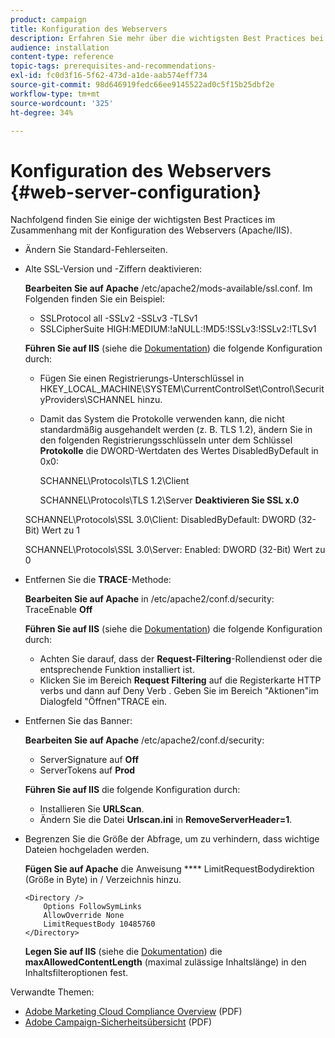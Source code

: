 ```yaml
---
product: campaign
title: Konfiguration des Webservers
description: Erfahren Sie mehr über die wichtigsten Best Practices bei der Konfiguration von Webservern.
audience: installation
content-type: reference
topic-tags: prerequisites-and-recommendations-
exl-id: fc0d3f16-5f62-473d-a1de-aab574eff734
source-git-commit: 98d646919fedc66ee9145522ad0c5f15b25dbf2e
workflow-type: tm+mt
source-wordcount: '325'
ht-degree: 34%

---
```


# Konfiguration des Webservers {#web-server-configuration}

Nachfolgend finden Sie einige der wichtigsten Best Practices im Zusammenhang mit der Konfiguration des Webservers (Apache/IIS).

* Ändern Sie Standard-Fehlerseiten.

* Alte SSL-Version und -Ziffern deaktivieren:

   **Bearbeiten Sie auf Apache** /etc/apache2/mods-available/ssl.conf. Im Folgenden finden Sie ein Beispiel:

   * SSLProtocol all -SSLv2 -SSLv3 -TLSv1
   * SSLCipherSuite HIGH:MEDIUM:!aNULL:!MD5:!SSLv3:!SSLv2:!TLSv1

   **Führen Sie auf IIS**  (siehe die  [Dokumentation](https://support.microsoft.com/en-us/kb/245030)) die folgende Konfiguration durch:

   * Fügen Sie einen Registrierungs-Unterschlüssel in HKEY_LOCAL_MACHINE\SYSTEM\CurrentControlSet\Control\SecurityProviders\SCHANNEL hinzu.
   * Damit das System die Protokolle verwenden kann, die nicht standardmäßig ausgehandelt werden (z. B. TLS 1.2), ändern Sie in den folgenden Registrierungsschlüsseln unter dem Schlüssel **Protokolle** die DWORD-Wertdaten des Wertes DisabledByDefault in 0x0:

      SCHANNEL\Protocols\TLS 1.2\Client

      SCHANNEL\Protocols\TLS 1.2\Server
   **Deaktivieren Sie SSL x.0**

   SCHANNEL\Protocols\SSL 3.0\Client: DisabledByDefault: DWORD (32-Bit) Wert zu 1

   SCHANNEL\Protocols\SSL 3.0\Server: Enabled: DWORD (32-Bit) Wert zu 0

* Entfernen Sie die **TRACE**-Methode:

   **Bearbeiten Sie auf Apache** in /etc/apache2/conf.d/security: TraceEnable  **Off**

   **Führen Sie auf IIS**  (siehe die  [Dokumentation](https://www.iis.net/configreference/system.webserver/security/requestfiltering/verbs)) die folgende Konfiguration durch:

   * Achten Sie darauf, dass der **Request-Filtering**-Rollendienst oder die entsprechende Funktion installiert ist.
   * Klicken Sie im Bereich **Request Filtering** auf die Registerkarte HTTP verbs und dann auf Deny Verb . Geben Sie im Bereich &quot;Aktionen&quot;im Dialogfeld &quot;Öffnen&quot;TRACE ein.

* Entfernen Sie das Banner:

   **Bearbeiten Sie auf Apache** /etc/apache2/conf.d/security:

   * ServerSignature auf **Off**
   * ServerTokens auf **Prod**

   **Führen Sie auf IIS** die folgende Konfiguration durch:

   * Installieren Sie **URLScan**.
   * Ändern Sie die Datei **Urlscan.ini** in **RemoveServerHeader=1**.


* Begrenzen Sie die Größe der Abfrage, um zu verhindern, dass wichtige Dateien hochgeladen werden.

   **Fügen Sie auf Apache** die Anweisung  **** LimitRequestBodydirektion (Größe in Byte) in / Verzeichnis hinzu.

   ```
   <Directory />
       Options FollowSymLinks
       AllowOverride None
       LimitRequestBody 10485760
   </Directory>
   ```

   **Legen Sie auf IIS**  (siehe die  [Dokumentation](http://www.iis.net/configreference/system.webserver/security/requestfiltering/requestlimits)) die  **maxAllowedContentLength**  (maximal zulässige Inhaltslänge) in den Inhaltsfilteroptionen fest.

Verwandte Themen:

* [Adobe Marketing Cloud Compliance Overview](https://marketing.adobe.com/resources/help/en_US/xref/Adobe-Marketing-Cloud-Privacy-and-Security-Overview.pdf)  (PDF)
* [Adobe Campaign-Sicherheitsübersicht](https://wwwimages.adobe.com/content/dam/acom/en/marketing-cloud/campaign/pdfs/54658.en.campaign.wp.adb-security.pdf)  (PDF)
